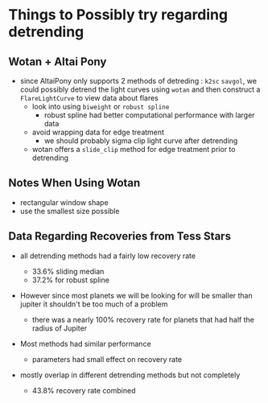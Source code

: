 # Things to Possibly try regarding detrending

## Wotan + Altai Pony

- since AltaiPony only supports 2 methods of detreding : `k2sc` `savgol`, we could possibly detrend the light curves using `wotan` and then construct a `FlareLightCurve` to view data about flares
  - look into using `biweight` or `robust spline`
    - robust spline had better computational performance with larger data
  - avoid wrapping data for edge treatment
    - we should probably sigma clip light curve after detrending
  - wotan offers a `slide_clip` method for edge treatment prior to detrending 

## Notes When Using Wotan

- rectangular window shape
- use the smallest size possible

## Data Regarding Recoveries from Tess Stars

- all detrending methods had a fairly low recovery rate
  - 33.6% sliding median
  - 37.2% for robust spline

- However since most planets we will be looking for will be smaller than jupiter it shouldn't be too much of a problem
  - there was a nearly 100% recovery rate for planets that had half the radius of Jupiter

- Most methods had similar performance
  - parameters had small effect on recovery rate

- mostly overlap in different detrending methods but not completely
  - 43.8% recovery rate combined
